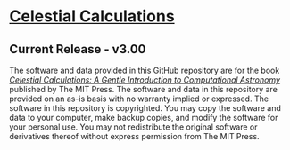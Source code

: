 # [Celestial Calculations](https://mitpress.mit.edu/books/celestial-calculations)
## Current Release - v3.00

The software and data provided in this GitHub repository are for the book [*Celestial Calculations: A Gentle Introduction to Computational Astronomy*](https://mitpress.mit.edu/books/celestial-calculations) published by The MIT Press. The software and data in this repository are provided on an as-is basis with no warranty implied or expressed. The software in this repository is copyrighted. You may copy the software and data to your computer, make backup copies, and modify the software for your personal use. You may not redistribute the original software or derivatives thereof without express permission from The MIT Press.

